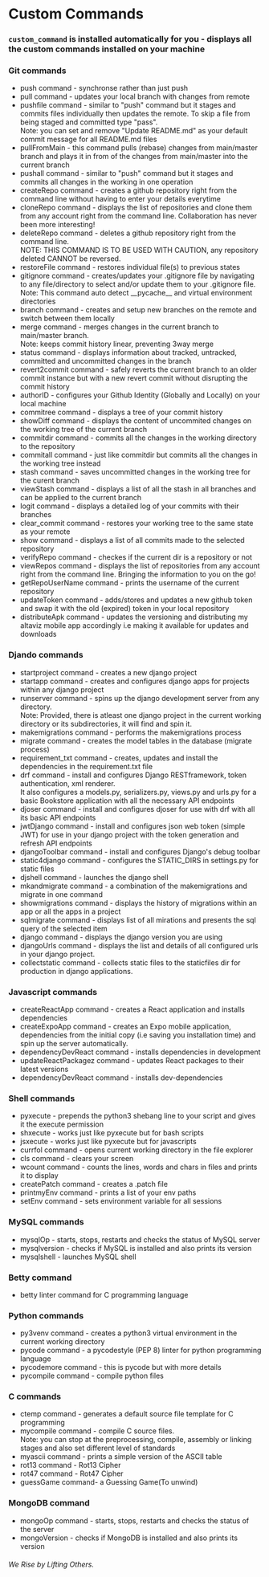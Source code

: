 # Custom Commands

### `custom_command` is installed automatically for you - displays all the custom commands installed on your machine

### Git commands
   * push command - synchronse rather than just push
   * pull command - updates your local branch with changes from remote
   * pushfile command - similar to "push" command but it stages and commits files individually then updates the remote. To skip a file from being staged and committed type "pass".<br>
   Note: you can set and remove "Update README.md" as your default commit message for all README.md files
   * pullFromMain - this command pulls (rebase) changes from main/master branch and plays it in from of the changes from main/master into the current branch
   * pushall command - similar to "push" command but it stages and commits all changes in the working in one operation
   * createRepo command - creates a github repository right from the command line without having to enter your details everytime
   * cloneRepo command - displays the list of repositories and clone them from any account right from the command line. Collaboration has never been more interesting!
   * deleteRepo command - deletes a github repository right from the command line.<br>
   NOTE: THIS COMMAND IS TO BE USED WITH CAUTION, any repository deleted CANNOT be reversed.
   * restoreFile command - restores individual file(s) to previous states
   * gitignore command - creates/updates your .gitignore file by navigating to any file/directory to select and/or update them to your .gitignore file.<br>
   Note: This command auto detect \_\_pycache\_\_ and virtual environment directories
   * branch command - creates and setup new branches on the remote and switch between them locally
   * merge command - merges changes in the current branch to main/master branch.<br>
   Note: keeps commit history linear, preventing 3way merge
   * status command - displays information about tracked, untracked, committed and uncommitted changes in the branch
   * revert2commit command - safely reverts the current branch to an older commit instance but with a new revert commit without disrupting the commit history
   * authorID - configures your Github Identity (Globally and Locally) on your local machine
   * commitree command - displays a tree of your commit history
   * showDiff command - displays the content of uncommited changes on the working tree of the current branch
   * commitdir command - commits all the changes in the working directory to the repository
   * commitall command - just like commitdir but commits all the changes in the working tree instead
   * stash command - saves uncommitted changes in the working tree for the curent branch
   * viewStash command - displays a list of all the stash in all branches and can be applied to the current branch
   * logit command - displays a detailed log of your commits with their branches
   * clear_commit command - restores your working tree to the same state as your remote
   * show command - displays a list of all commits made to the selected repository
   * verifyRepo command - checkes if the current dir is a repository or not
   * viewRepos command - displays the list of repositories from any account right from the command line. Bringing the information to you on the go!
   * getRepoUserName command - prints the username of the current repository
   * updateToken command - adds/stores and updates a new github token and swap it with the old (expired) token in your local repository
   * distributeApk command - updates the versioning and distributing my
   altaviz mobile app accordingly i.e making it available for updates and
   downloads

### Djando commands
   * startproject command - creates a new django project
   * startapp command - creates and configures django apps for projects within any django project
   * runserver command - spins up the django development server from any directory.<br>
   Note: Provided, there is atleast one django project in the current working directory or its subdirectories, it will find and spin it.
   * makemigrations command - performs the makemigrations process
   * migrate command - creates the model tables in the database (migrate process)
   * requirement_txt command - creates, updates and install the dependencies in the requirement.txt file
   * drf command - install and configures Django RESTframework, token authentication, xml renderer.<br>
   It also configures a models.py, serializers.py, views.py and urls.py for a basic Bookstore application with all the necessary API endpoints
   * djoser command - install and configures djoser for use with drf with all its basic API endpoints
   * jwtDjango command - install and configures json web token (simple JWT) for use in your django project with the token generation and refresh API endpoints
   * djangoToolbar command - install and configures Django's debug toolbar
   * static4django command - configures the STATIC_DIRS in settings.py for static files
   * djshell command - launches the django shell
   * mkandmigrate command - a combination of the makemigrations and migrate in one command
   * showmigrations command - displays the history of migrations within an app or all the apps in a project
   * sqlmigrate command - displays list of all mirations and presents the sql query of the selected item
   * django command - displays the django version you are using
   * djangoUrls command - displays the list and details of all configured urls in your django project.
   * collectstatic command - collects static files to the staticfiles dir for production in django applications.

### Javascript commands
   * createReactApp command - creates a React application and installs dependencies
   * createExpoApp command - creates an Expo mobile application, dependencies from the initial copy (i.e saving you installation time) and spin up the server automatically.
   * dependencyDevReact command - installs dependencies in development
   * updateReactPackagez command - updates React packages to their latest versions
   * dependencyDevReact command - installs dev-dependencies

### Shell commands
   * pyxecute - prepends the python3 shebang line to your script and gives it the execute permission
   * shxecute - works just like pyxecute but for bash scripts
   * jsxecute - works just like pyxecute but for javascripts
   * currfol command - opens current working directory in the file explorer
   * cls command - clears your screen
   * wcount command - counts the lines, words and chars in files and prints it to display
   * createPatch command - creates a .patch file
   * printmyEnv command - prints a list of your env paths
   * setEnv command - sets environment variable for all sessions

### MySQL commands
   * mysqlOp - starts, stops, restarts and checks the status of MySQL server
   * mysqlversion - checks if MySQL is installed and also prints its version
   * mysqlshell - launches MySQL shell

### Betty command
   * betty linter command for C programming language

### Python commands
   * py3venv command - creates a python3 virtual environment in the current working directory
   * pycode command - a pycodestyle (PEP 8) linter for python programming language
   * pycodemore command - this is pycode but with more details
   * pycompile command - compile python files

### C commands
   * ctemp command - generates a default source file template for C programming
   * mycompile command - compile C source files.<br>
   Note: you can stop at the preprocessing, compile, assembly or linking stages and also set different level of standards
   * myascii command - prints a simple version of the ASCII table
   * rot13 command - Rot13 Cipher
   * rot47 command - Rot47 Cipher
   * guessGame command- a Guessing Game(To unwind)

### MongoDB command
   * mongoOp command - starts, stops, restarts and checks the status of
   the server
   * mongoVersion - checks if MongoDB is installed and also prints its version


   ###### *We Rise by Lifting Others.*
